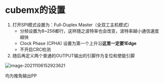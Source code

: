 # cubemx的设置

1.   打开SPI模式设置为：Full-Duplex Master（全双工主机模式）
     -   分频设置为8~256都行，这样随之波特率也会改变，波特率越小通信速度越快
     -   Clock Phase (CPHA) 设置为第一个上升沿**这里一定要1Edge**
     -   不开启CRC检测
2.   随后再定义两个普通的OUTPUT输出的引脚作为复位和使能引脚



![image-20211106152923621](https://gitee.com/mrsu18/pictures-of-the-warehouse/raw/master/image/image-20211106152923621.png)

均为推免输出PP